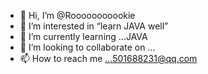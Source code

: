 - 👋 Hi, I’m @Rooooooooookie
- 👀 I’m interested in “learn JAVA well”
- 🌱 I’m currently learning ...JAVA
- 💞️ I’m looking to collaborate on ...
- 📫 How to reach me ...501688231@qq.com

<!---
Rooooooooookie/Rooooooooookie is a ✨ special ✨ repository because its `README.md` (this file) appears on your GitHub profile.
You can click the Preview link to take a look at your changes.
--->
